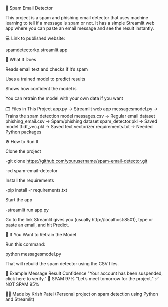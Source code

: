 📧 Spam Email Detector

This project is a spam and phishing email detector that uses machine learning to tell if a message is spam or not.
It has a simple Streamlit web app where you can paste an email message and see the result instantly.

💻 Link to published website:

spamdetectorkp.streamlit.app

🧠 What It Does

Reads email text and checks if it’s spam

Uses a trained model to predict results

Shows how confident the model is

You can retrain the model with your own data if you want

🗂️ Files in This Project
app.py                → Streamlit web app
messagesmodel.py      → Trains the spam detection model
messages.csv          → Regular email dataset
phishing_email.csv    → Spam/phishing dataset
spam_detector.pkl     → Saved model
tfidf_vec.pkl         → Saved text vectorizer
requirements.txt      → Needed Python packages

⚙️ How to Run It

Clone the project

-git clone https://github.com/yourusername/spam-email-detector.git

-cd spam-email-detector

Install the requirements

-pip install -r requirements.txt

Start the app

-streamlit run app.py

Go to the link Streamlit gives you (usually http://localhost:8501), type or paste an email, and hit Predict.

🧩 If You Want to Retrain the Model

Run this command:

python messagesmodel.py

That will rebuild the spam detector using the CSV files.

🧾 Example
Message	Result	Confidence
"Your account has been suspended, click here to verify."	🛑 SPAM	97%
"Let’s meet tomorrow for the project."	✅ NOT SPAM	95%

👨‍💻 Made by
Krish Patel
(Personal project on spam detection using Python and Streamlit)
